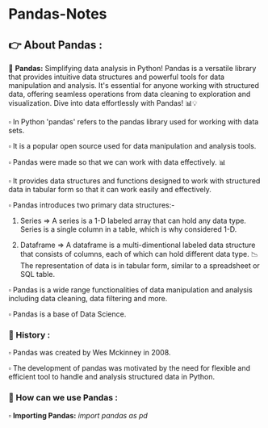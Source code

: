 # Pandas-Notes
## 👉 About Pandas :

🐼 **Pandas:** Simplifying data analysis in Python! Pandas is a versatile library that provides intuitive data structures and powerful tools for data manipulation and analysis. It's essential for anyone working with structured data, offering seamless operations from data cleaning to exploration and visualization. Dive into data effortlessly with Pandas! 📊💡<br>

▫️ In Python 'pandas' refers to the pandas library used for working with data sets.<br>

▫️ It is a popular open source used for data manipulation and analysis tools.<br>

▫️ Pandas were made so that we can work with data effectively. 📊<br>

▫️ It provides data structures and functions designed to work with structured data in tabular
   form so that it can work easily and effectively.<br>

▫️ Pandas introduces two primary data structures:-<br>

  1. Series => A series is a 1-D labeled array that can hold any data type.<br>
               Series is a single column in a table, which is why considered 1-D.<br>

  2. Dataframe => A dataframe is a multi-dimentional labeled data structure that consists of columns,
                   each of which can hold different data type. 📉<br>
                  The representation of data is in tabular form, similar to a spreadsheet or SQL table.<br>

▫️ Pandas is a wide range functionalities of data manipulation and analysis including data cleaning, 
   data filtering and more.<br>

▫️ Pandas is a base of Data Science.<br>

### 🔹 History :

▫️ Pandas was created by Wes Mckinney in 2008.<br>

▫️ The development of pandas was motivated by the need for flexible and efficient tool to handle and
   analysis structured data in Python.<br>

### 🔹 How can we use Pandas :

▫️ **Importing Pandas:** _import pandas as pd_<br>
